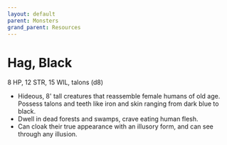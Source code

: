 ```yaml
---
layout: default
parent: Monsters
grand_parent: Resources
---
```


# Hag, Black

8 HP, 12 STR, 15 WIL, talons (d8)

- Hideous, 8' tall creatures that reassemble female humans of old age. Possess talons and teeth like iron and skin ranging from dark blue to black.
- Dwell in dead forests and swamps, crave eating human flesh.
- Can cloak their true appearance with an illusory form, and can see through any illusion.


